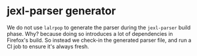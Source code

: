 # jexl-parser generator

We do not use `lalrpop` to generate the parser during the `jexl-parser` build phase.
Why? because doing so introduces a lot of dependencies in Firefox's build. So instead we check-in the generated parser file, and run a CI job to ensure it's always fresh.
